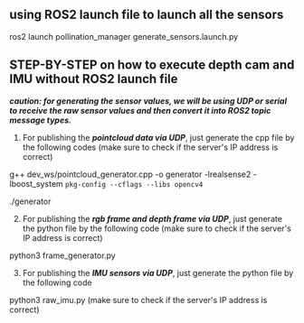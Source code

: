 ## using ROS2 launch file to launch all the sensors

ros2 launch pollination_manager generate_sensors.launch.py



## STEP-BY-STEP on how to execute depth cam and IMU without ROS2 launch file

***caution: for generating the sensor values, we will be using UDP or serial to receive the raw sensor values and then convert it into ROS2 topic message types.***

1. For publishing the ***pointcloud data via UDP***, just generate the cpp file by the following codes (make sure to check if the server's IP address is correct)


g++ dev_ws/pointcloud_generator.cpp -o generator -lrealsense2 -lboost_system `pkg-config --cflags --libs opencv4`

./generator

2. For publishing the ***rgb frame and depth frame via UDP***, just generate the python file by the following code (make sure to check if the server's IP address is correct)

python3 frame_generator.py


3. For publishing the ***IMU sensors via UDP***, just generate the python file by the following code

python3 raw_imu.py (make sure to check if the server's IP address is correct)





